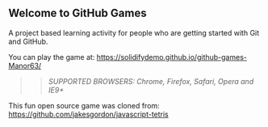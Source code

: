 ## Welcome to GitHub Games

A project based learning activity for people who are getting started with Git and GitHub.

You can play the game at: https://solidifydemo.github.io/github-games-Manor63/

>> _*SUPPORTED BROWSERS*: Chrome, Firefox, Safari, Opera and IE9+_

This fun open source game was cloned from: https://github.com/jakesgordon/javascript-tetris
